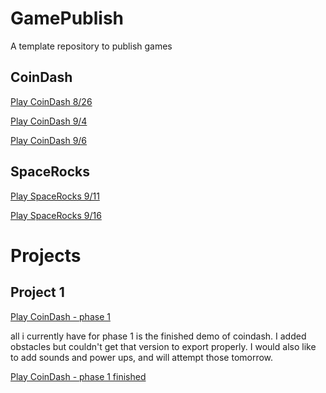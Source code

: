 # GamePublish
A template repository to publish games

## CoinDash

[Play CoinDash 8/26](https://wcu-cs-cooperlab.github.io/demo-games-madilynreed/player_scene/)

[Play CoinDash 9/4](https://wcu-cs-cooperlab.github.io/demo-games-madilynreed/main_scene_9_4)

[Play CoinDash 9/6](https://wcu-cs-cooperlab.github.io/demo-games-madilynreed/hud)

## SpaceRocks

[Play SpaceRocks 9/11](https://wcu-cs-cooperlab.github.io/demo-games-madilynreed/sr_9_11)

[Play SpaceRocks 9/16](https://wcu-cs-cooperlab.github.io/demo-games-madilynreed/sr_9_16)

# Projects
## Project 1
[Play CoinDash - phase 1](https://wcu-cs-cooperlab.github.io/demo-games-madilynreed/hud)

all i currently have for phase 1 is the finished demo of coindash. I added obstacles but couldn't get that version to export properly. I would also like to add sounds and power ups, and will attempt those tomorrow.

[Play CoinDash - phase 1 finished](https://wcu-cs-cooperlab.github.io/demo-games-madilynreed/proj1/phase1)
